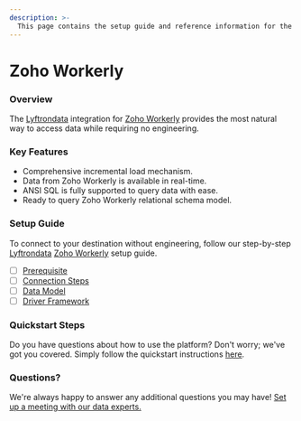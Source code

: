 ```yaml
---
description: >-
  This page contains the setup guide and reference information for the Zoho Workerly source connector.
---
```


# Zoho Workerly

### Overview

The [Lyftrondata](https://www.lyftrondata.com/) integration for [Zoho Workerly](None) provides the most natural way to access data while requiring no engineering.

### Key Features

* Comprehensive incremental load mechanism.
* Data from Zoho Workerly is available in real-time.&#x20;
* ANSI SQL is fully supported to query data with ease.
* Ready to query Zoho Workerly relational schema model.

### Setup Guide

To connect to your destination without engineering, follow our step-by-step [Lyftrondata](https://www.lyftrondata.com/)  [Zoho Workerly](None) setup guide.

* [ ] [Prerequisite](prerequisite.md)
* [ ] [Connection Steps](connection-steps.md)
* [ ] [Data Model](data-model/erd.md)
* [ ] [Driver Framework](driver-framework/)

### Quickstart Steps

Do you have questions about how to use the platform? Don't worry; we've got you covered. Simply follow the quickstart instructions [here](../README.md).

### Questions? <a href="#questions" id="questions"></a>

We're always happy to answer any additional questions you may have! [Set up a meeting with our data experts.](https://www.lyftrondata.com/book-a-meeting/)

